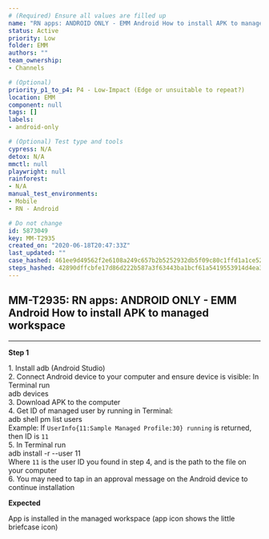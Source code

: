 ```yaml
---
# (Required) Ensure all values are filled up
name: "RN apps: ANDROID ONLY - EMM Android How to install APK to managed workspace"
status: Active
priority: Low
folder: EMM
authors: ""
team_ownership: 
- Channels

# (Optional)
priority_p1_to_p4: P4 - Low-Impact (Edge or unsuitable to repeat?)
location: EMM
component: null
tags: []
labels: 
- android-only

# (Optional) Test type and tools
cypress: N/A
detox: N/A
mmctl: null
playwright: null
rainforest: 
- N/A
manual_test_environments: 
- Mobile
- RN - Android

# Do not change
id: 5873049
key: MM-T2935
created_on: "2020-06-18T20:47:33Z"
last_updated: ""
case_hashed: 461ee9d49562f2e6108a249c657b2b5252932db5f09c80c1ffd1a1ce5202ee4962593c0c35da0f3438aa16a885fd3344
steps_hashed: 42890dffcbfe17d86d222b587a3f63443ba1bcf61a5419553914d4ea3d3e681637d76d2a2965536a11e0b105193061af
---
```


<!-- (Auto-generated) Based on frontmatter's "key" and "name" -->

## MM-T2935: RN apps: ANDROID ONLY - EMM Android How to install APK to managed workspace

---

**Step 1**

1\. Install adb (Android Studio)\
2\. Connect Android device to your computer and ensure device is visible: In Terminal run\
adb devices\
3\. Download APK to the computer\
4\. Get ID of managed user by running in Terminal:\
adb shell pm list users\
Example: If `UserInfo{11:Sample Managed Profile:30} running` is returned, then ID is `11`\
5\. In Terminal run\
adb install -r --user 11\
Where `11` is the user ID you found in step 4, and is the path to the file on your computer\
6\. You may need to tap in an approval message on the Android device to continue installation

**Expected**

App is installed in the managed workspace (app icon shows the little briefcase icon)
